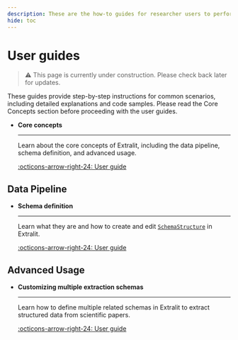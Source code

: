 ```yaml
---
description: These are the how-to guides for researcher users to perform a literature data extraction job. They provide step-by-step instructions for common scenarios, including detailed explanations and code samples.
hide: toc
---
```


# User guides

>:warning: This page is currently under construction. Please check back later for updates.

These guides provide step-by-step instructions for common scenarios, including detailed explanations and code samples. Please read the Core Concepts section before proceeding with the user guides.

<div class="grid cards" markdown>

-   __Core concepts__

    ---

    Learn about the core concepts of Extralit, including the data pipeline, schema definition, and advanced usage.

    [:octicons-arrow-right-24: User guide](core_concepts.md)


</div>


## Data Pipeline

<div class="grid cards" markdown>

-   __Schema definition__

    ---

    Learn what they are and how to create and edit [`SchemaStructure`](schema_definition.md) in Extralit.

    [:octicons-arrow-right-24: User guide](schema_definition.md)


</div>

## Advanced Usage

<div class="grid cards" markdown>

-   __Customizing multiple extraction schemas__

    ---

    Learn how to define multiple related schemas in Extralit to extract structured data from scientific papers.

    [:octicons-arrow-right-24: User guide](multi_schemas.md)


</div>